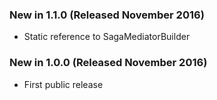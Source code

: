 ### New in 1.1.0 (Released November 2016)
* Static reference to SagaMediatorBuilder

### New in 1.0.0 (Released November 2016)
* First public release